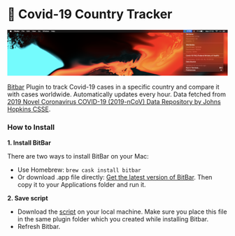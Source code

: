 # 🦠 Covid-19 Country Tracker

![](https://raw.githubusercontent.com/lohluc/covid19-tracker-menubar/master/img/preview.png)

[Bitbar](https://bitbar.com/) Plugin to track Covid-19 cases in a specific country and compare it with cases worldwide. Automatically updates every hour. Data fetched from [2019 Novel Coronavirus COVID-19 (2019-nCoV) Data Repository by Johns Hopkins CSSE](https://github.com/CSSEGISandData/COVID-19).

### How to Install

**1. Install BitBar**

There are two ways to install BitBar on your Mac:
- Use Homebrew: ``brew cask install bitbar``
- Or download .app file directly: [Get the latest version of BitBar](https://github.com/matryer/bitbar/releases). Then copy it to your Applications folder and run it.

**2. Save script**
- Download the [script](https://github.com/lohluc/covid19-tracker-menubar/blob/master/covid19-tracker.js) on your local machine. Make sure you place this file in the same plugin folder which you created while installing Bitbar.
- Refresh Bitbar.

